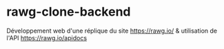# rawg-clone-backend
Développement web d'une réplique du site https://rawg.io/ &amp; utilisation de l'API https://rawg.io/apidocs

